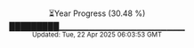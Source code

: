 <p align="center">
⏳Year Progress (30.48 %)<br>
█████████▁▁▁▁▁▁▁▁▁▁▁▁▁▁▁▁▁▁▁▁▁ <br>
<sub>Updated: Tue, 22 Apr 2025 06:03:53 GMT</sub>
</p>

